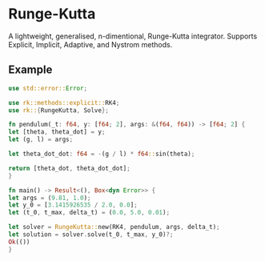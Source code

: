 # Runge-Kutta

A lightweight, generalised, n-dimentional, Runge-Kutta integrator. Supports Explicit, Implicit, Adaptive, and Nystrom methods.

## Example

```rust
use std::error::Error;

use rk::methods::explicit::RK4;
use rk::{RungeKutta, Solve};

fn pendulum(_t: f64, y: [f64; 2], args: &(f64, f64)) -> [f64; 2] {
let [theta, theta_dot] = y;
let (g, l) = args;

let theta_dot_dot: f64 = -(g / l) * f64::sin(theta);

return [theta_dot, theta_dot_dot];
}

fn main() -> Result<(), Box<dyn Error>> {
let args = (9.81, 1.0);
let y_0 = [3.1415926535 / 2.0, 0.0];
let (t_0, t_max, delta_t) = (0.0, 5.0, 0.01);

let solver = RungeKutta::new(RK4, pendulum, args, delta_t);
let solution = solver.solve(t_0, t_max, y_0)?;
Ok(())
}
```
